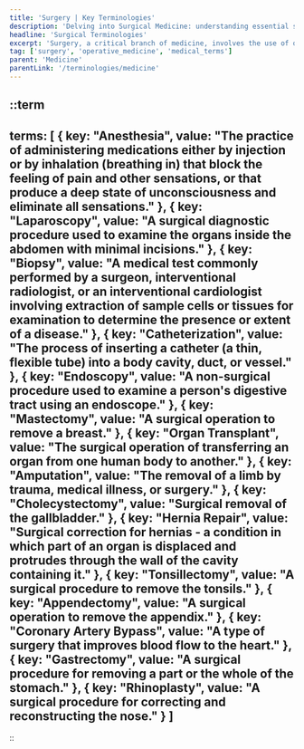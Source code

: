 ```yaml
---
title: 'Surgery | Key Terminologies'
description: 'Delving into Surgical Medicine: understanding essential surgical terms and techniques.'
headline: 'Surgical Terminologies'
excerpt: 'Surgery, a critical branch of medicine, involves the use of operative techniques to treat diseases, injuries, and deformities, covering a wide range of specific terminologies.'
tag: ['surgery', 'operative_medicine', 'medical_terms']
parent: 'Medicine'
parentLink: '/terminologies/medicine'
---
```

::term
---
terms: [
    {
        key: "Anesthesia",
        value: "The practice of administering medications either by injection or by inhalation (breathing in) that block the feeling of pain and other sensations, or that produce a deep state of unconsciousness and eliminate all sensations."
    },
    {
        key: "Laparoscopy",
        value: "A surgical diagnostic procedure used to examine the organs inside the abdomen with minimal incisions."
    },
    {
        key: "Biopsy",
        value: "A medical test commonly performed by a surgeon, interventional radiologist, or an interventional cardiologist involving extraction of sample cells or tissues for examination to determine the presence or extent of a disease."
    },
    {
        key: "Catheterization",
        value: "The process of inserting a catheter (a thin, flexible tube) into a body cavity, duct, or vessel."
    },
    {
        key: "Endoscopy",
        value: "A non-surgical procedure used to examine a person's digestive tract using an endoscope."
    },
    {
        key: "Mastectomy",
        value: "A surgical operation to remove a breast."
    },
    {
        key: "Organ Transplant",
        value: "The surgical operation of transferring an organ from one human body to another."
    },
    {
        key: "Amputation",
        value: "The removal of a limb by trauma, medical illness, or surgery."
    },
    {
        key: "Cholecystectomy",
        value: "Surgical removal of the gallbladder."
    },
    {
        key: "Hernia Repair",
        value: "Surgical correction for hernias - a condition in which part of an organ is displaced and protrudes through the wall of the cavity containing it."
    },
    {
        key: "Tonsillectomy",
        value: "A surgical procedure to remove the tonsils."
    },
    {
        key: "Appendectomy",
        value: "A surgical operation to remove the appendix."
    },
    {
        key: "Coronary Artery Bypass",
        value: "A type of surgery that improves blood flow to the heart."
    },
    {
        key: "Gastrectomy",
        value: "A surgical procedure for removing a part or the whole of the stomach."
    },
    {
        key: "Rhinoplasty",
        value: "A surgical procedure for correcting and reconstructing the nose."
    }
]
---
::